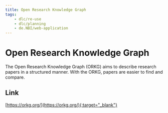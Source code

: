 ```yaml
---
title: Open Research Knowledge Graph
tags:
    - dlc/re-use
    - dlc/planning
    - de.NBI/web-application
---
```

# Open Research Knowledge Graph
The Open Research Knowledge Graph (ORKG) aims to describe research papers in a structured manner. With the ORKG, papers are easier to find and compare.

## Link
[https://orkg.org/](https://orkg.org/){:target="_blank"}
